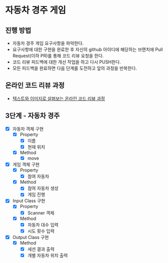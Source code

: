 # 자동차 경주 게임
## 진행 방법
* 자동차 경주 게임 요구사항을 파악한다.
* 요구사항에 대한 구현을 완료한 후 자신의 github 아이디에 해당하는 브랜치에 Pull Request(이하 PR)를 통해 코드 리뷰 요청을 한다.
* 코드 리뷰 피드백에 대한 개선 작업을 하고 다시 PUSH한다.
* 모든 피드백을 완료하면 다음 단계를 도전하고 앞의 과정을 반복한다.

## 온라인 코드 리뷰 과정
* [텍스트와 이미지로 살펴보는 온라인 코드 리뷰 과정](https://github.com/next-step/nextstep-docs/tree/master/codereview)

## 3단계 - 자동차 경주

- [X] 자동차 객체 구현
    - [X] Property
      - [X] 이름
      - [X] 현재 위치
    - [X] Method
      - [X] move
- [X] 게임 객체 구현
  - [X] Property
    - [X] 참여 자동차
  - [X] Method
    - [X] 참여 자동차 생성
    - [X] 게임 진행
- [X] Input Class 구현
  - [X] Property
    - [X] Scanner 객체
  - [X] Method
    - [X] 자동차 대수 입력
    - [X] 시도 횟수 입력
- [X] Output Class 구현
  - [X] Method
    - [X] 세션 결과 출력
    - [X] 개별 자동차 위치 출력